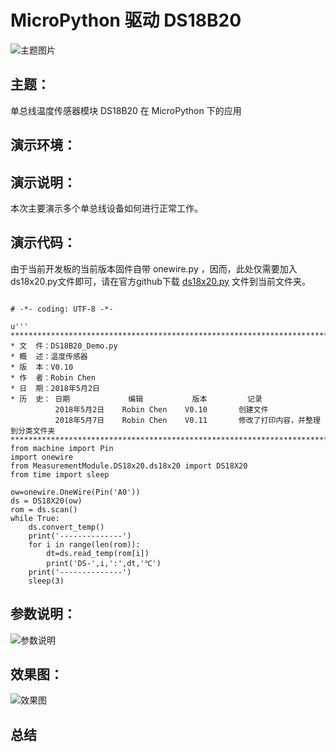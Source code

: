 MicroPython 驱动 DS18B20
====

![][2]

主题：
----
单总线温度传感器模块 DS18B20 在 MicroPython 下的应用


演示环境：
----


演示说明：
----
本次主要演示多个单总线设备如何进行正常工作。


演示代码：
----
由于当前开发板的当前版本固件自带 onewire.py ，因而，此处仅需要加入ds18x20.py文件即可，请在官方github下载 [ds18x20.py][1] 文件到当前文件夹。

<pre><code>
# -*- coding: UTF-8 -*-

u'''
******************************************************************************
* 文  件：DS18B20_Demo.py
* 概  述：温度传感器
* 版  本：V0.10
* 作  者：Robin Chen
* 日  期：2018年5月2日
* 历  史： 日期             编辑           版本         记录
          2018年5月2日    Robin Chen    V0.10       创建文件
          2018年5月7日    Robin Chen    V0.11       修改了打印内容，并整理到分类文件夹
******************************************************************************'''
from machine import Pin
import onewire
from MeasurementModule.DS18x20.ds18x20 import DS18X20
from time import sleep

ow=onewire.OneWire(Pin('A0'))
ds = DS18X20(ow)
rom = ds.scan()
while True:
    ds.convert_temp()
    print('--------------')
    for i in range(len(rom)):
        dt=ds.read_temp(rom[i])
        print('DS-',i,':',dt,'℃')
    print('--------------')
    sleep(3)
</code></pre>

参数说明：
----
![][4]

效果图：
----
![][3]

总结
----


[1]: https://github.com/micropython/micropython/tree/master/drivers/onewire "单总线设备驱动"
[2]: ./img/DS18b20.jpg "主题图片"
[3]: ./img/DS18B20.png "效果图"
[4]: ./img/canshu.png "参数说明"
[5]: http://www.elecfans.com/yuanqijian/sensor/20160512418254_a.html '参考资料'